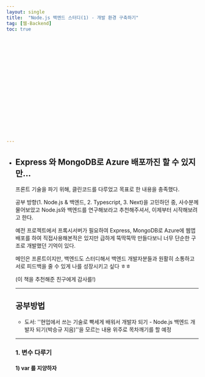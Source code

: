 ```yaml
---
layout: single
title:  "Node.js 백엔드 스터디(1) - 개발 환경 구축하기"
tag: [웹-Backend]
toc: true 




















---
```


- ## Express 와 MongoDB로 Azure 배포까진 할 수 있지만...

  프론트 기술을 파기 위해, 클린코드를 다루었고 목표로 한 내용을 충족했다.

  공부 방향(1. Node.js & 백엔드, 2. Typescript, 3. Next)을 고민하던 중, 사수분께 물어보았고 Node.js와 백엔드를 연구해보라고 추천해주셔서, 이제부터 시작해보려고 한다.

  예전 프로젝트에서 프록시서버가 필요하여 Express, MongoDB로 Azure에 웹앱 배포를 하여 직접사용해본적은 있지만 급하게 뚝딱뚝딱 만들다보니 너무 단순한 구조로 개발했던 기억이 있다.

  메인은 프론트이지만, 백엔드도 스터디해서 백엔드 개발자분들과 원활히 소통하고 서로 피드백을 줄 수 있게 나를 성장시키고 싶다 ㅎㅎ

  (이 책을 추천해준 친구에게 감사를!)

  ------

  ## 공부방법

  - 도서: ''현업에서 쓰는 기술로 빡세게 배워서 개발자 되기 - Node.js 백엔드 개발자 되기(박승규 지음)''을 모르는 내용 위주로 목차깨기를 할 예정

  ------

  ### 1. 변수 다루기

  #### 1) var 를 지양하자
